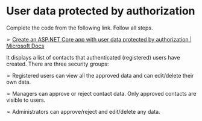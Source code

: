 # User data protected by authorization
Complete the code from the following link. Follow all steps.

➢ [Create an ASP.NET Core app with user data protected by authorization | Microsoft Docs](https://docs.microsoft.com/en-us/aspnet/core/security/authorization/secure-data?view=aspnetcore-6.0)

It displays a list of contacts that authenticated (registered) users have created. There 
are three security groups:

➢ Registered users can view all the approved data and can edit/delete their own data.

➢ Managers can approve or reject contact data. Only approved contacts are visible to users.

➢ Administrators can approve/reject and edit/delete any data.
